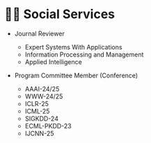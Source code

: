# 🧑‍🎨 Social Services
- Journal Reviewer
  - Expert Systems With Applications
  - Information Processing and Management
  - Applied Intelligence
  
- Program Committee Member (Conference)
  - AAAI-24/25
  - WWW-24/25
  - ICLR-25
  - ICML-25
  - SIGKDD-24
  - ECML-PKDD-23
  - IJCNN-25
